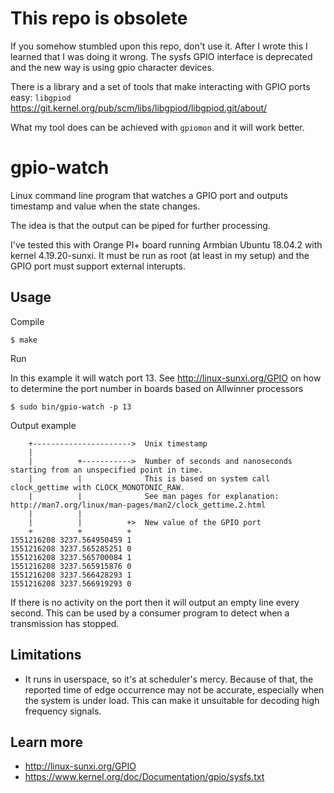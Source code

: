 # This repo is obsolete
If you somehow stumbled upon this repo, don't use it.
After I wrote this I learned that I was doing it wrong. The sysfs GPIO interface is deprecated and the new way is using gpio character devices.

There is a library and a set of tools that make interacting with GPIO ports easy: `libgpiod` https://git.kernel.org/pub/scm/libs/libgpiod/libgpiod.git/about/

What my tool does can be achieved with `gpiomon` and it will work better.


# gpio-watch

Linux command line program that watches a GPIO port and outputs timestamp and value when the state changes.

The idea is that the output can be piped for further processing.

I've tested this with Orange PI+ board running Armbian Ubuntu 18.04.2 with kernel 4.19.20-sunxi.
It must be run as root (at least in my setup) and the GPIO port must support external interupts.

## Usage
Compile
```
$ make
```
Run

In this example it will watch port 13. See http://linux-sunxi.org/GPIO on how to determine the port number in boards based on Allwinner processors
```
$ sudo bin/gpio-watch -p 13
```

Output example
```
    +---------------------->  Unix timestamp
    |
    |          +----------->  Number of seconds and nanoseconds starting from an unspecified point in time.
    |          |              This is based on system call clock_gettime with CLOCK_MONOTONIC_RAW.
    |          |              See man pages for explanation: http://man7.org/linux/man-pages/man2/clock_gettime.2.html
    |          |
    |          |          +>  New value of the GPIO port
    +          +          +
1551216208 3237.564950459 1
1551216208 3237.565285251 0
1551216208 3237.565700084 1
1551216208 3237.565915876 0
1551216208 3237.566428293 1
1551216208 3237.566919293 0
```

If there is no activity on the port then it will output an empty line every second. This can be used by a consumer program to detect when a transmission has stopped.

## Limitations
* It runs in userspace, so it's at scheduler's mercy. Because of that, the reported time of edge occurrence may not be accurate, especially when the system is under load.
This can make it unsuitable for decoding high frequency signals.


## Learn more
* http://linux-sunxi.org/GPIO
* https://www.kernel.org/doc/Documentation/gpio/sysfs.txt

